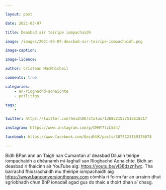 ```yaml
---

layout: post

date: 2021-03-07

title: Deasbad air teiripe iompachaidh

image: /images/2021-03-07-deasbad-air-teiripe-iompachaidh.png

image-caption:

image-licence:

author: Crìstean MacMhìcheil

comments: true

categories:
    - an-rioghachd-aonaichte
    - poilitigs

tags:
    -

twitter: https://twitter.com/GeidhUK/status/1368521537515618317

instagram: https://www.instagram.com/p/CMHY7lzL554/

facebook: https://www.facebook.com/GeidhUK/posts/3873123159376878

---
```


Bidh BPan ann an Taigh nan Cumantan a’ deasbad Diluain teiripe iompachaidh a dhèanamh mì-laghail san Rìoghachd Aonaichte. Bidh an deasbad ri fhaicinn air YouTube aig: https://youtu.be/vl38dzzn1wc. Tha barrachd fhiosrachaidh mu theiripe iompachaidh aig https://www.banconversiontherapy.com còmhla ri foirm far an urrainn dhut sgrìobhadh chun BhP ionadail agad gus do thaic a thoirt dhan a’ chasg.

<!--more-->
